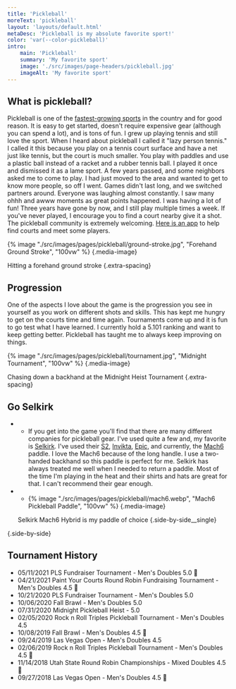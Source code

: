 ```yaml
---
title: 'Pickleball'
moreText: 'pickleball'
layout: 'layouts/default.html'
metaDesc: 'Pickleball is my absolute favorite sport!'
color: 'var(--color-pickleball)'
intro:
    main: 'Pickleball'
    summary: 'My favorite sport'
    image: './src/images/page-headers/pickleball.jpg'
    imageAlt: 'My favorite sport'
---
```


## What is pickleball?

Pickleball is one of the [fastest-growing sports](https://www.nbcnews.com/better/lifestyle/pickleball-fastest-growing-sport-you-ve-never-heard-ncna992106) in the country and for good reason. It is easy to get started, doesn't require expensive gear (although you can spend a lot), and is tons of fun. I grew up playing tennis and still love the sport. When I heard about pickleball I called it "lazy person tennis." I called it this because you play on a tennis court surface and have a net just like tennis, but the court is much smaller. You play with paddles and use a plastic ball instead of a racket and a rubber tennis ball. I played it once and dismissed it as a lame sport. A few years passed, and some neighbors asked me to come to play. I had just moved to the area and wanted to get to know more people, so off I went. Games didn't last long, and we switched partners around. Everyone was laughing almost constantly. I saw many ohhh and awww moments as great points happened. I was having a lot of fun! Three years have gone by now, and I still play multiple times a week. If you've never played, I encourage you to find a court nearby give it a shot. The pickleball community is extremely welcoming. [Here is an app](https://pickleplay.com/) to help find courts and meet some players. 

{% image "./src/images/pages/pickleball/ground-stroke.jpg", "Forehand Ground Stroke", "100vw" %}
{.media-image}

Hitting a forehand ground stroke
{.extra-spacing}

## Progression

One of the aspects I love about the game is the progression you see in yourself as you work on different shots and skills. This has kept me hungry to get on the courts time and time again. Tournaments come up and it is fun to go test what I have learned. I currently hold a 5.101 ranking and want to keep getting better. Pickleball has taught me to always keep improving on things.

{% image "./src/images/pages/pickleball/tournament.jpg", "Midnight Tournament", "100vw" %}
{.media-image}

Chasing down a backhand at the Midnight Heist Tournament
{.extra-spacing}

## Go Selkirk

-
    - If you get into the game you'll find that there are many different companies for pickleball gear. I've used quite a few and, my favorite is [Selkirk](selkirk.com). I've used their [S2](https://www.selkirk.com/products/amped-s2), [Invikta](https://www.selkirk.com/products/amped-invikta), [Epic](https://www.selkirk.com/products/amped-epic), and currently, the [Mach6](https://www.selkirk.com/products/vanguard-hybrid-mach6) paddle. I love the Mach6 because of the long handle. I use a two-handed backhand so this paddle is perfect for me. Selkirk has always treated me well when I needed to return a paddle. Most of the time I'm playing in the heat and their shirts and hats are great for that. I can't recommend their gear enough.

-
    - {% image "./src/images/pages/pickleball/mach6.webp", "Mach6 Pickleball Paddle", "100vw" %}
{.media-image}

    Selkirk Mach6 Hybrid is my paddle of choice
  {.side-by-side__single}

{.side-by-side}

## Tournament History

- 05/11/2021 PLS Fundraiser Tournament - Men's Doubles 5.0 🥈
- 04/21/2021 Paint Your Courts Round Robin Fundraising Tournament - Men's Doubles 4.5 🥇
- 10/21/2020 PLS Fundraiser Tournament - Men's Doubles 5.0
- 10/06/2020 Fall Brawl - Men's Doubles 5.0
- 07/31/2020 Midnight Pickleball Heist - 5.0
- 02/05/2020 Rock n Roll Triples Pickleball Tournament - Men's Doubles 4.5 
- 10/08/2019 Fall Brawl - Men's Doubles 4.5 🥈
- 09/24/2019 Las Vegas Open - Men's Doubles 4.5
- 02/06/2019 Rock n Roll Triples Pickleball Tournament - Men's Doubles 4.5 🥇
- 11/14/2018 Utah State Round Robin Championships - Mixed Doubles 4.5 🥇
- 09/27/2018 Las Vegas Open - Men's Doubles 4.5 🥉